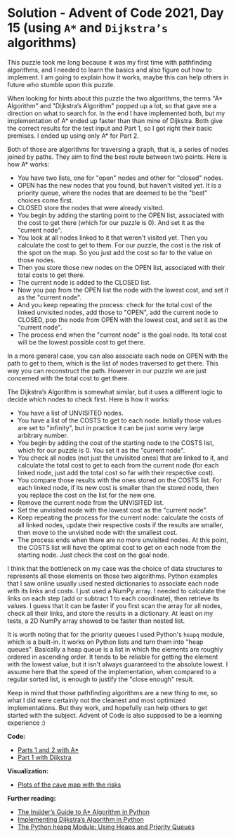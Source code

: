 # Solution - Advent of Code 2021, Day 15 (using `A*` and `Dijkstra’s` algorithms)

This puzzle took me long because it was my first time with pathfinding algorithms, and I needed to learn the basics and also figure out how to implement. I am going to explain how it works, maybe this can help others in future who stumble upon this puzzle.

When looking for hints about this puzzle the two algorithms, the terms "A* Algorithm" and "Dijkstra’s Algorithm" popped up a lot, so that gave me a direction on what to search for. In the end I have implemented both, but my implementation of A* ended up faster than than mine of Dijkstra. Both give the correct results for the test input and Part 1, so I got right their basic premises. I ended up using only A* for Part 2.

Both of those are algorithms for traversing a graph, that is, a series of nodes joined by paths. They aim to find the best route between two points. Here is how A* works:

* You have two lists, one for "open" nodes and other for "closed" nodes.
* OPEN has the new nodes that you found, but haven't visited yet. It is a priority queue, where the nodes that are deemed to be the "best" choices come first.
* CLOSED store the nodes that were already visited.
* You begin by adding the starting point to the OPEN list, associated with the cost to get there (which for our puzzle is 0). And set it as the "current node".
* You look at all nodes linked to it that weren't visited yet. Then you calculate the cost to get to them. For our puzzle, the cost is the risk of the spot on the map. So you just add the cost so far to the value on those nodes.
* Then you store those new nodes on the OPEN list, associated with their total costs to get there.
* The current node is added to the CLOSED list.
* Now you pop from the OPEN list the node with the lowest cost, and set it as the "current node".
* And you keep repeating the process: check for the total cost of the linked unvisited nodes, add those to "OPEN", add the current node to CLOSED, pop the node from OPEN with the lowest cost, and set it as the "current node".
* The process end when the "current node" is the goal node. Its total cost will be the lowest possible cost to get there.

In a more general case, you can also associate each node on OPEN with the path to get to them, which is the list of nodes traversed to get there. This way you can reconstruct the path. However in our puzzle we are just concerned with the total cost to get there.

The Dijkstra’s Algorithm is somewhat similar, but it uses a different logic to decide which nodes to check first. Here is how it works:

* You have a list of UNVISITED nodes.
* You have a list of the COSTS to get to each node. Initially those values are set to "infinity", but in practice it can be just some very large arbitrary number.
* You begin by adding the cost of the starting node to the COSTS list, which for our puzzle is 0. You set it as the "current node".
* You check all nodes (not just the unvisited ones) that are linked to it, and calculate the total cost to get to each from the current node (for each linked node, just add the total cost so far with their respective cost).
* You compare those results with the ones stored on the COSTS list. For each linked node, if its new cost is smaller than the stored node, then you replace the cost on the list for the new one.
* Remove the current node from the UNVISITED list.
* Set the unvisited node with the lowest cost as the "current node".
* Keep repeating the process for the current node: calculate the costs of all linked nodes, update their respective costs if the results are smaller, then move to the unvisited node with the smallest cost.
* The process ends when there are no more unvisited nodes. At this point, the COSTS list will have the optimal cost to get on each node from the starting node. Just check the cost on the goal node.

I think that the bottleneck on my case was the choice of data structures to represents all those elements on those two algorithms. Python examples that I saw online usually used nested dictionaries to associate each node with its links and costs. I just used a NumPy array. I needed to calculate the links on each step (add or subtract 1 to each coordinate), then retrieve its values. I guess that it can be faster if you first scan the array for all nodes, check all their links, and store the results in a dictionary. At least on my tests, a 2D NumPy array showed to be faster than nested list.

It is worth noting that for the priority queues I used Python's `heapq` module, which is a built-in. It works on Python lists and turn them into "heap queues". Basically a heap queue is a list in which the elements are roughly ordered in ascending order. It tends to be reliable for getting the element with the lowest value, but it isn't always guaranteed to the absolute lowest. I assume here that the speed of the implementation, when compared to a regular sorted list, is enough to justify the "close enough" result.

Keep in mind that those pathfinding algorithms are a new thing to me, so what I did were certainly not the cleanest and most optimized implementations. But they work, and hopefully can help others to get started with the subject. Advent of Code is also supposed to be a learning experience :)

**Code:**

* [Parts 1 and 2 with A*](https://github.com/tbpaolini/Advent-of-Code/blob/master/2021/Day%2015/chiton.py)
* [Part 1 with Dijkstra](https://github.com/tbpaolini/Advent-of-Code/blob/master/2021/Day%2015/chiton_part2.py)

**Visualization:**

* [Plots of the cave map with the risks](https://github.com/tbpaolini/Advent-of-Code/tree/master/2021/Day%2015/plots)

**Further reading:**

* [The Insider’s Guide to A* Algorithm in Python](https://www.pythonpool.com/a-star-algorithm-python/)
* [Implementing Dijkstra’s Algorithm in Python](https://www.pythonpool.com/dijkstras-algorithm-python/)
* [The Python heapq Module: Using Heaps and Priority Queues](https://realpython.com/python-heapq-module/)